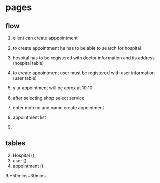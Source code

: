 # pages #

## flow ##

1. client can create apppointment 
2. to create appointment he has to be able to search for hospital
3. hospital has to be registered with doctor information and its address (hospital table)
4. to create appointment user must be registered with user information (user table)
5. ylur appointment will be aprox at 10:10
6. after selecting shop select service
7. enter mob no and name create appointment

1. appointment list 
2. 


## tables ##

2. Hospital ()
3. user ()
4. appointment ()

9:+50mins+30mins